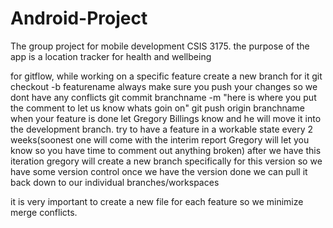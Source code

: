 # Android-Project
The group project for mobile development CSIS 3175. the purpose of the app is a location tracker for health and wellbeing

for gitflow, while working on a specific feature create a new branch for it
	git checkout -b featurename
always make sure you push your changes so we dont have any conflicts
	git commit branchname -m "here is where you put the comment to let us know whats goin on"
	git push origin branchname
when your feature is done let Gregory Billings know and he will move it into the development branch.
try to have a feature in a workable state every 2 weeks(soonest one will come with the interim report Gregory will let you know so you have time to comment out anything broken) 
after we have this iteration gregory will create a new branch specifically for this version so we have some version control
once we have the version done we can pull it back down to our individual branches/workspaces

it is very important to create a new file for each feature so we minimize merge conflicts.
